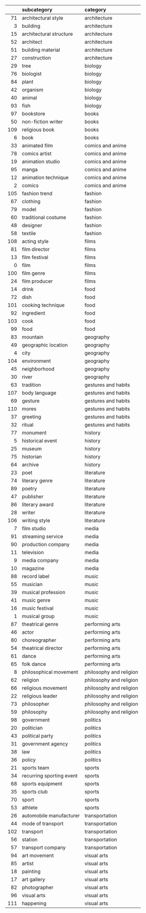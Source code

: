 |     | subcategory              | category                |
|----:|:-------------------------|:------------------------|
|  71 | architectural style      | architecture            |
|   3 | building                 | architecture            |
|  15 | architectural structure  | architecture            |
|  52 | architect                | architecture            |
|  51 | building material        | architecture            |
|  27 | construction             | architecture            |
|  29 | tree                     | biology                 |
|  76 | biologist                | biology                 |
|  84 | plant                    | biology                 |
|  42 | organism                 | biology                 |
|  40 | animal                   | biology                 |
|  93 | fish                     | biology                 |
|  97 | bookstore                | books                   |
|  50 | non-fiction writer       | books                   |
| 109 | religious book           | books                   |
|   6 | book                     | books                   |
|  33 | animated film            | comics and anime        |
|  78 | comics artist            | comics and anime        |
|  19 | animation studio         | comics and anime        |
|  95 | manga                    | comics and anime        |
|  12 | animation technique      | comics and anime        |
|   2 | comics                   | comics and anime        |
| 105 | fashion trend            | fashion                 |
|  67 | clothing                 | fashion                 |
|  79 | model                    | fashion                 |
|  60 | traditional costume      | fashion                 |
|  48 | designer                 | fashion                 |
|  58 | textile                  | fashion                 |
| 108 | acting style             | films                   |
|  81 | film director            | films                   |
|  13 | film festival            | films                   |
|   0 | film                     | films                   |
| 100 | film genre               | films                   |
|  24 | film producer            | films                   |
|  14 | drink                    | food                    |
|  72 | dish                     | food                    |
| 101 | cooking technique        | food                    |
|  92 | ingredient               | food                    |
| 103 | cook                     | food                    |
|  99 | food                     | food                    |
|  83 | mountain                 | geography               |
|  49 | geographic location      | geography               |
|   4 | city                     | geography               |
| 104 | environment              | geography               |
|  45 | neighborhood             | geography               |
|  30 | river                    | geography               |
|  63 | tradition                | gestures and habits     |
| 107 | body language            | gestures and habits     |
|  69 | gesture                  | gestures and habits     |
| 110 | mores                    | gestures and habits     |
|  37 | greeting                 | gestures and habits     |
|  32 | ritual                   | gestures and habits     |
|  77 | monument                 | history                 |
|   5 | historical event         | history                 |
|  25 | museum                   | history                 |
|  75 | historian                | history                 |
|  64 | archive                  | history                 |
|  23 | poet                     | literature              |
|  74 | literary genre           | literature              |
|  89 | poetry                   | literature              |
|  47 | publisher                | literature              |
|  86 | literary award           | literature              |
|  28 | writer                   | literature              |
| 106 | writing style            | literature              |
|   7 | film studio              | media                   |
|  91 | streaming service        | media                   |
|  90 | production company       | media                   |
|  11 | television               | media                   |
|   9 | media company            | media                   |
|  10 | magazine                 | media                   |
|  88 | record label             | music                   |
|  55 | musician                 | music                   |
|  39 | musical profession       | music                   |
|  41 | music genre              | music                   |
|  16 | music festival           | music                   |
|   1 | musical group            | music                   |
|  87 | theatrical genre         | performing arts         |
|  46 | actor                    | performing arts         |
|  80 | choreographer            | performing arts         |
|  54 | theatrical director      | performing arts         |
|  61 | dance                    | performing arts         |
|  65 | folk dance               | performing arts         |
|   8 | philosophical movement   | philosophy and religion |
|  62 | religion                 | philosophy and religion |
|  66 | religious movement       | philosophy and religion |
|  22 | religious leader         | philosophy and religion |
|  73 | philosopher              | philosophy and religion |
|  59 | philosophy               | philosophy and religion |
|  98 | government               | politics                |
|  20 | politician               | politics                |
|  43 | political party          | politics                |
|  31 | government agency        | politics                |
|  38 | law                      | politics                |
|  36 | policy                   | politics                |
|  21 | sports team              | sports                  |
|  34 | recurring sporting event | sports                  |
|  68 | sports equipment         | sports                  |
|  35 | sports club              | sports                  |
|  70 | sport                    | sports                  |
|  53 | athlete                  | sports                  |
|  26 | automobile manufacturer  | transportation          |
|  44 | mode of transport        | transportation          |
| 102 | transport                | transportation          |
|  56 | station                  | transportation          |
|  57 | transport company        | transportation          |
|  94 | art movement             | visual arts             |
|  85 | artist                   | visual arts             |
|  18 | painting                 | visual arts             |
|  17 | art gallery              | visual arts             |
|  82 | photographer             | visual arts             |
|  96 | visual arts              | visual arts             |
| 111 | happening                | visual arts             |